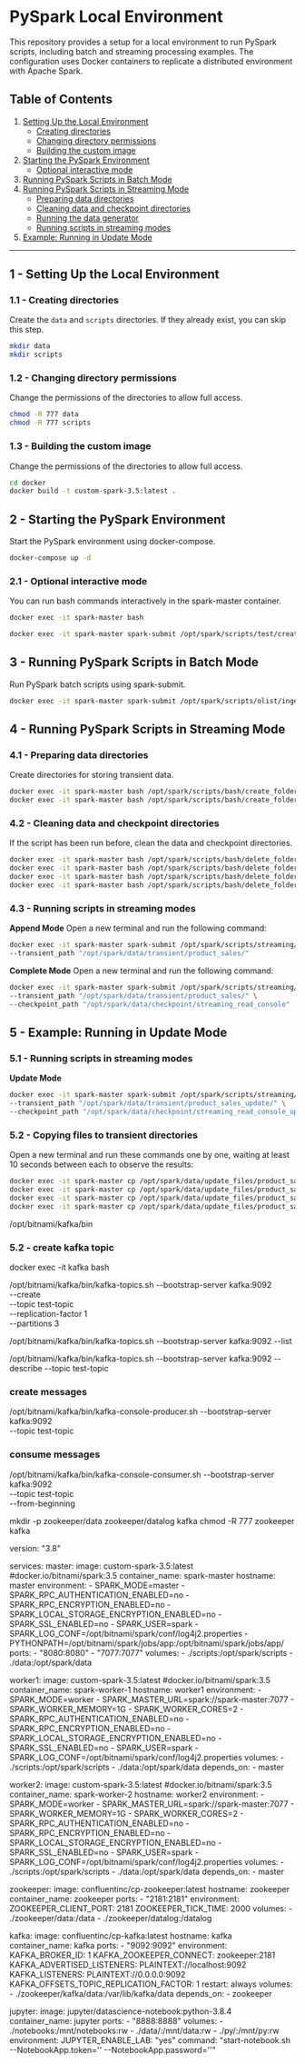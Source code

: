 # PySpark Local Environment

This repository provides a setup for a local environment to run PySpark scripts, including batch and streaming processing examples. The configuration uses Docker containers to replicate a distributed environment with Apache Spark.

## Table of Contents
1. [Setting Up the Local Environment](#1---setting-up-the-local-environment)
   - [Creating directories](#11---creating-directories)
   - [Changing directory permissions](#12---changing-directory-permissions)
   - [Building the custom image](#13---building-the-custom-image)
2. [Starting the PySpark Environment](#2---starting-the-pyspark-environment)
   - [Optional interactive mode](#21---optional-interactive-mode)
3. [Running PySpark Scripts in Batch Mode](#3---running-pyspark-scripts-in-batch-mode)
4. [Running PySpark Scripts in Streaming Mode](#4---running-pyspark-scripts-in-streaming-mode)
   - [Preparing data directories](#41---preparing-data-directories)
   - [Cleaning data and checkpoint directories](#42---cleaning-data-and-checkpoint-directories)
   - [Running the data generator](#47---running-the-data-generator)
   - [Running scripts in streaming modes](#48---running-scripts-in-streaming-modes)
5. [Example: Running in Update Mode](#5---example-running-in-update-mode)

---

## 1 - Setting Up the Local Environment

### 1.1 - Creating directories
Create the `data` and `scripts` directories. If they already exist, you can skip this step.
```bash
mkdir data
mkdir scripts
```

### 1.2 - Changing directory permissions
Change the permissions of the directories to allow full access.
```bash
chmod -R 777 data
chmod -R 777 scripts
```

### 1.3 - Building the custom image
Change the permissions of the directories to allow full access.

```bash
cd docker
docker build -t custom-spark-3.5:latest .
```

## 2 - Starting the PySpark Environment
Start the PySpark environment using docker-compose.

```bash
docker-compose up -d
```

### 2.1 - Optional interactive mode
You can run bash commands interactively in the spark-master container.

```bash
docker exec -it spark-master bash
```

```bash
docker exec -it spark-master spark-submit /opt/spark/scripts/test/create-dataframe.py
```

## 3 - Running PySpark Scripts in Batch Mode
Run PySpark batch scripts using spark-submit.

```bash
docker exec -it spark-master spark-submit /opt/spark/scripts/olist/ingestion/customer_ingestion.py
```

## 4 -  Running PySpark Scripts in Streaming Mode
### 4.1 - Preparing data directories
Create directories for storing transient data.

```bash
docker exec -it spark-master bash /opt/spark/scripts/bash/create_folder.sh "/opt/spark/data/transient/product_sales/"
docker exec -it spark-master bash /opt/spark/scripts/bash/create_folder.sh "/opt/spark/data/transient/product_sales_update/"
```

### 4.2 - Cleaning data and checkpoint directories
If the script has been run before, clean the data and checkpoint directories.

```bash
docker exec -it spark-master bash /opt/spark/scripts/bash/delete_folder_files.sh "/opt/spark/data/transient/product_sales/*"
docker exec -it spark-master bash /opt/spark/scripts/bash/delete_folder_files.sh "/opt/spark/data/transient/product_sales_update/*"
docker exec -it spark-master bash /opt/spark/scripts/bash/delete_folder_files.sh "/opt/spark/data/checkpoint/streaming_read_console"
docker exec -it spark-master bash /opt/spark/scripts/bash/delete_folder_files.sh "/opt/spark/data/checkpoint/streaming_read_console_update"

```
### 4.3 - Running scripts in streaming modes
**Append Mode**
Open a new terminal and run the following command:

```bash
docker exec -it spark-master spark-submit /opt/spark/scripts/streaming/streaming_read_append_mode_console.py \
--transient_path "/opt/spark/data/transient/product_sales/"

```
**Complete Mode**
Open a new terminal and run the following command:

```bash
docker exec -it spark-master spark-submit /opt/spark/scripts/streaming/streaming_read_complete_mode_console.py \
--transient_path "/opt/spark/data/transient/product_sales/" \
--checkpoint_path "/opt/spark/data/checkpoint/streaming_read_console"

```
## 5 -  Example: Running in Update Mode
### 5.1 - Running scripts in streaming modes
**Update Mode**

```bash
docker exec -it spark-master spark-submit /opt/spark/scripts/streaming/streaming_read_update_mode_console.py \
--transient_path "/opt/spark/data/transient/product_sales_update/" \
--checkpoint_path "/opt/spark/data/checkpoint/streaming_read_console_update"
```

### 5.2 - Copying files to transient directories
Open a new terminal and run these commands one by one, waiting at least 10 seconds between each to observe the results:

```bash
docker exec -it spark-master cp /opt/spark/data/update_files/product_sales1.csv /opt/spark/data/transient/product_sales_update/product_sales1.csv
docker exec -it spark-master cp /opt/spark/data/update_files/product_sales2.csv /opt/spark/data/transient/product_sales_update/product_sales2.csv
docker exec -it spark-master cp /opt/spark/data/update_files/product_sales3.csv /opt/spark/data/transient/product_sales_update/product_sales3.csv
docker exec -it spark-master cp /opt/spark/data/update_files/product_sales4.csv /opt/spark/data/transient/product_sales_update/product_sales4.csv

```

/opt/bitnami/kafka/bin

### 5.2 - create kafka topic
docker exec -it kafka bash

/opt/bitnami/kafka/bin/kafka-topics.sh --bootstrap-server kafka:9092 \
--create \
--topic test-topic \
--replication-factor 1 \
--partitions 3


/opt/bitnami/kafka/bin/kafka-topics.sh --bootstrap-server kafka:9092 --list



/opt/bitnami/kafka/bin/kafka-topics.sh --bootstrap-server kafka:9092 --describe --topic test-topic




### create messages
/opt/bitnami/kafka/bin/kafka-console-producer.sh --bootstrap-server kafka:9092 \
--topic test-topic

### consume messages
/opt/bitnami/kafka/bin/kafka-console-consumer.sh --bootstrap-server kafka:9092 \
--topic test-topic \
--from-beginning


mkdir -p zookeeper/data zookeeper/datalog  kafka
chmod -R 777 zookeeper kafka




version: "3.8"

services:
  master:
    image: custom-spark-3.5:latest #docker.io/bitnami/spark:3.5
    container_name: spark-master
    hostname: master
    environment:
      - SPARK_MODE=master
      - SPARK_RPC_AUTHENTICATION_ENABLED=no
      - SPARK_RPC_ENCRYPTION_ENABLED=no
      - SPARK_LOCAL_STORAGE_ENCRYPTION_ENABLED=no
      - SPARK_SSL_ENABLED=no
      - SPARK_USER=spark
      - SPARK_LOG_CONF=/opt/bitnami/spark/conf/log4j2.properties
      - PYTHONPATH=/opt/bitnami/spark/jobs/app:/opt/bitnami/spark/jobs/app/
    ports:
      - "8080:8080"
      - "7077:7077"
    volumes:
      - ./scripts:/opt/spark/scripts
      - ./data:/opt/spark/data

  worker1:
    image: custom-spark-3.5:latest #docker.io/bitnami/spark:3.5
    container_name: spark-worker-1
    hostname: worker1
    environment:
      - SPARK_MODE=worker
      - SPARK_MASTER_URL=spark://spark-master:7077
      - SPARK_WORKER_MEMORY=1G
      - SPARK_WORKER_CORES=2
      - SPARK_RPC_AUTHENTICATION_ENABLED=no
      - SPARK_RPC_ENCRYPTION_ENABLED=no
      - SPARK_LOCAL_STORAGE_ENCRYPTION_ENABLED=no
      - SPARK_SSL_ENABLED=no
      - SPARK_USER=spark
      - SPARK_LOG_CONF=/opt/bitnami/spark/conf/log4j2.properties
    volumes:
      - ./scripts:/opt/spark/scripts
      - ./data:/opt/spark/data
    depends_on:
      - master

  worker2:
    image: custom-spark-3.5:latest #docker.io/bitnami/spark:3.5
    container_name: spark-worker-2
    hostname: worker2
    environment:
      - SPARK_MODE=worker
      - SPARK_MASTER_URL=spark://spark-master:7077
      - SPARK_WORKER_MEMORY=1G
      - SPARK_WORKER_CORES=2
      - SPARK_RPC_AUTHENTICATION_ENABLED=no
      - SPARK_RPC_ENCRYPTION_ENABLED=no
      - SPARK_LOCAL_STORAGE_ENCRYPTION_ENABLED=no
      - SPARK_SSL_ENABLED=no
      - SPARK_USER=spark
      - SPARK_LOG_CONF=/opt/bitnami/spark/conf/log4j2.properties
    volumes:
      - ./scripts:/opt/spark/scripts
      - ./data:/opt/spark/data
    depends_on:
      - master

  zookeeper:
    image: confluentinc/cp-zookeeper:latest
    hostname: zookeeper
    container_name: zookeeper
    ports:
      - "2181:2181"
    environment:
      ZOOKEEPER_CLIENT_PORT: 2181
      ZOOKEEPER_TICK_TIME: 2000
    volumes:
      - ./zookeeper/data:/data
      - ./zookeeper/datalog:/datalog

  kafka:
    image: confluentinc/cp-kafka:latest
    hostname: kafka
    container_name: kafka
    ports:
      - "9092:9092"
    environment:
      KAFKA_BROKER_ID: 1
      KAFKA_ZOOKEEPER_CONNECT: zookeeper:2181
      KAFKA_ADVERTISED_LISTENERS: PLAINTEXT://localhost:9092
      KAFKA_LISTENERS: PLAINTEXT://0.0.0.0:9092
      KAFKA_OFFSETS_TOPIC_REPLICATION_FACTOR: 1
      restart: always
    volumes:
      - ./zookeeper/kafka/data:/var/lib/kafka/data
    depends_on:
      - zookeeper

  jupyter:
    image: jupyter/datascience-notebook:python-3.8.4
    container_name: jupyter
    ports:
      - "8888:8888"
    volumes:
      - ./notebooks:/mnt/notebooks:rw
      - ./data/:/mnt/data:rw
      - ./py/:/mnt/py:rw
    environment:
      JUPYTER_ENABLE_LAB: "yes"
    command: "start-notebook.sh --NotebookApp.token='' --NotebookApp.password=''"



